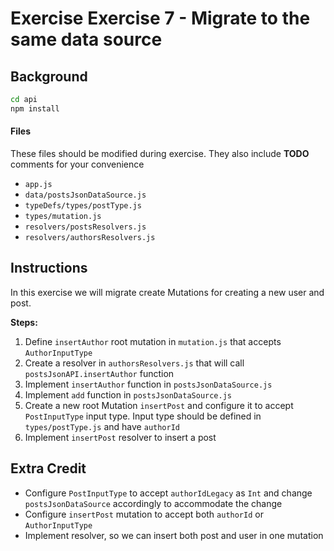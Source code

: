 # Exercise Exercise 7 - Migrate to the same data source

## Background

```sh
cd api
npm install
```

#### Files

These files should be modified during exercise. They also include **TODO**
comments for your convenience

- `app.js`
- `data/postsJsonDataSource.js`
- `typeDefs/types/postType.js`
- `types/mutation.js`
- `resolvers/postsResolvers.js`
- `resolvers/authorsResolvers.js`

## Instructions

In this exercise we will migrate create Mutations for creating a new user and
post.

**Steps:**

1. Define `insertAuthor` root mutation in `mutation.js` that accepts
   `AuthorInputType`
2. Create a resolver in `authorsResolvers.js` that will call
   `postsJsonAPI.insertAuthor` function
3. Implement `insertAuthor` function in `postsJsonDataSource.js`
4. Implement `add` function in `postsJsonDataSource.js`
5. Create a new root Mutation `insertPost` and configure it to accept
   `PostInputType` input type. Input type should be defined in
   `types/postType.js` and have `authorId`
6. Implement `insertPost` resolver to insert a post

## Extra Credit

- Configure `PostInputType` to accept `authorIdLegacy` as `Int` and change
  `postsJsonDataSource` accordingly to accommodate the change
- Configure `insertPost` mutation to accept both `authorId` or `AuthorInputType`
- Implement resolver, so we can insert both post and user in one mutation
